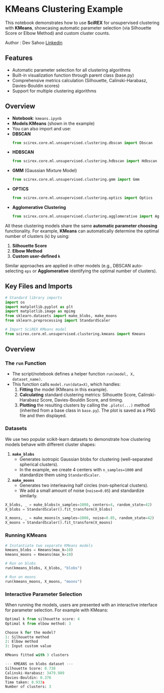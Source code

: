 # KMeans Clustering Example

This notebook demonstrates how to use **SciREX** for unsupervised clustering with **KMeans**, showcasing automatic parameter selection (via Silhouette Score or Elbow Method) and custom cluster counts.

Author : Dev Sahoo [Linkedin](https://www.linkedin.com/in/debajyoti-sahoo13/)

## Features

- Automatic parameter selection for all clustering algorithms
- Built-in visualization function through parent class (base.py)
- Comprehensive metrics calculation (Silhouette, Calinski-Harabasz, Davies-Bouldin scores)
- Support for multiple clustering algorithms

## Overview

- **Notebook**: `kmeans.ipynb`
- **Models**:**KMeans** (shown in the example)
- You can also import and use:
- **DBSCAN**
  ```python
  from scirex.core.ml.unsupervised.clustering.dbscan import Dbscan
  ```
- **HDBSCAN**
  ```python
  from scirex.core.ml.unsupervised.clustering.hdbscan import Hdbscan
  ```
- **GMM** (Gaussian Mixture Model)
  ```python
  from scirex.core.ml.unsupervised.clustering.gmm import Gmm
  ```
- **OPTICS**
  ```python
  from scirex.core.ml.unsupervised.clustering.optics import Optics
  ```
- **Agglomerative Clustering**
  ```python
  from scirex.core.ml.unsupervised.clustering.agglomerative import Agglomerative
  ```

All these clustering models share the same **automatic parameter choosing** functionality. For example, **KMeans** can automatically determine the optimal number of clusters (`k`) by using:

1. **Silhouette Score**
2. **Elbow Method**
3. **Custom user-defined `k`**

Similar approaches are applied in other models (e.g., DBSCAN auto-selecting `eps` or **Agglomerative** identifying the optimal number of clusters).

## Key Files and Imports

```python
# Standard library imports
import os
import matplotlib.pyplot as plt
import matplotlib.image as mpimg
from sklearn.datasets import make_blobs, make_moons
from sklearn.preprocessing import StandardScaler

# Import SciREX KMeans model
from scirex.core.ml.unsupervised.clustering.kmeans import Kmeans
```

## Overview

### The `run` Function

- The script/notebook defines a helper function `run(model, X, dataset_name)`.
- This function calls `model.run(data=X)`, which handles:
  1. **Fitting** the model (KMeans in this example).
  2. **Calculating** standard clustering metrics: Silhouette Score, Calinski-Harabasz Score, Davies-Bouldin Score, and timing.
  3. **Plotting** the resulting clusters by calling the `.plots(...)` method (inherited from a base class in `base.py`). The plot is saved as a PNG file and then displayed.

### Datasets

We use two popular scikit-learn datasets to demonstrate how clustering models behave with different cluster shapes:

1. **`make_blobs`**
   - Generates isotropic Gaussian blobs for clustering (well-separated spherical clusters).
   - In the example, we create 4 centers with `n_samples=1000` and standardize them using `StandardScaler`.
2. **`make_moons`**
   - Generates two interleaving half circles (non-spherical clusters).
   - We add a small amount of noise (`noise=0.05`) and standardize similarly.

```python
X_blobs, _ = make_blobs(n_samples=1000, centers=4, random_state=42)
X_blobs = StandardScaler().fit_transform(X_blobs)

X_moons, _ = make_moons(n_samples=1000, noise=0.05, random_state=42)
X_moons = StandardScaler().fit_transform(X_moons)
```

### Running KMeans

```python
# Instantiate two separate KMeans models
kmeans_blobs = Kmeans(max_k=10)
kmeans_moons = Kmeans(max_k=10)

# Run on blobs
run(kmeans_blobs, X_blobs, "blobs")

# Run on moons
run(kmeans_moons, X_moons, "moons")
```

### Interactive Parameter Selection

When running the models, users are presented with an interactive interface for parameter selection.
For example with KMeans:

```python
Optimal k from silhouette score: 4
Optimal k from elbow method: 3

Choose k for the model?
1: Silhouette method
2: Elbow method
3: Input custom value

KMeans fitted with 3 clusters

--- KMEANS on blobs dataset ---
Silhouette Score: 0.738
Calinski-Harabasz: 3479.989
Davies-Bouldin: 0.376
Time taken: 8.933s
Number of clusters: 3
```
